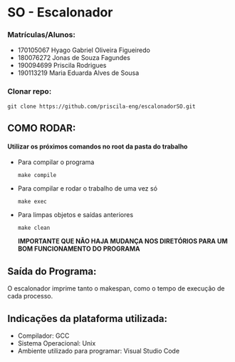 # SO - Escalonador 

### Matrículas/Alunos:

- 170105067 Hyago Gabriel Oliveira Figueiredo
- 180076272 Jonas de Souza Fagundes
- 190094699 Priscila Rodrigues
- 190113219 Maria Eduarda Alves de Sousa

### Clonar repo:

```
git clone https://github.com/priscila-eng/escalonadorSO.git
```

## COMO RODAR:

#### Utilizar os próximos comandos no root da pasta do trabalho

- Para compilar o programa
  ```
  make compile
  ```
- Para compilar e rodar o trabalho de uma vez só
  ```
  make exec
  ```
- Para limpas objetos e saídas anteriores
  ```
  make clean
  ```

  **IMPORTANTE QUE NÃO HAJA MUDANÇA NOS DIRETÓRIOS PARA UM BOM FUNCIONAMENTO DO PROGRAMA**

## Saída do Programa:

O escalonador imprime tanto o makespan, como o tempo de execução de cada processo. 


## Indicações da plataforma utilizada:
- Compilador: GCC
- Sistema Operacional: Unix
- Ambiente utilizado para programar: Visual Studio Code
